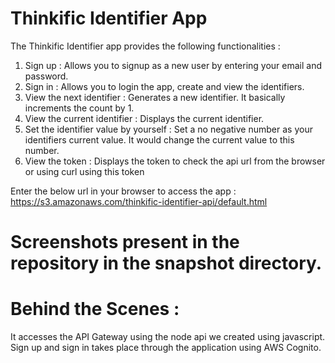 # Thinkific Identifier App

The Thinkific Identifier app provides the following functionalities :
1. Sign up :
Allows you to signup as a new user by entering your email and password.
2. Sign in :
Allows you to login the app, create and view the identifiers.
3. View the next identifier :
Generates a new identifier. It basically increments the count by 1.
4. View the current identifier :
Displays the current identifier.
5. Set the identifier value by yourself :
Set a no negative number as your identifiers current value. It would change the current value to this number.
6. View the token :
Displays the token to check the api url from the browser or using curl using this token

Enter the below url in your browser to access the app :
https://s3.amazonaws.com/thinkific-identifier-api/default.html


# Screenshots present in the repository in the snapshot directory.



# Behind the Scenes :
It accesses the API Gateway using the node api we created using javascript.
Sign up and sign in takes place through the application using AWS Cognito.
